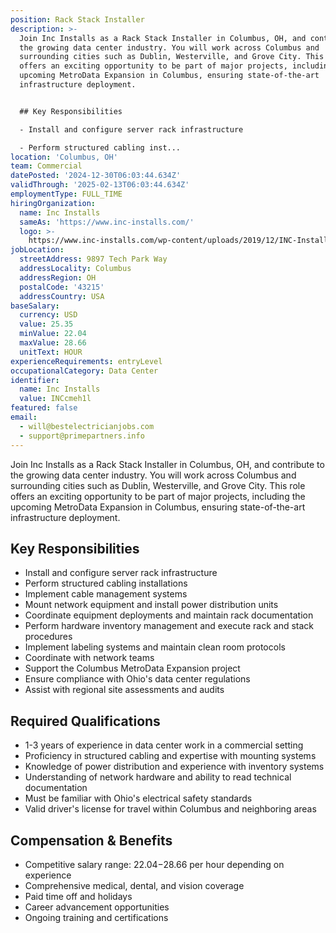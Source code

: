 ```yaml
---
position: Rack Stack Installer
description: >-
  Join Inc Installs as a Rack Stack Installer in Columbus, OH, and contribute to
  the growing data center industry. You will work across Columbus and
  surrounding cities such as Dublin, Westerville, and Grove City. This role
  offers an exciting opportunity to be part of major projects, including the
  upcoming MetroData Expansion in Columbus, ensuring state-of-the-art
  infrastructure deployment.


  ## Key Responsibilities

  - Install and configure server rack infrastructure

  - Perform structured cabling inst...
location: 'Columbus, OH'
team: Commercial
datePosted: '2024-12-30T06:03:44.634Z'
validThrough: '2025-02-13T06:03:44.634Z'
employmentType: FULL_TIME
hiringOrganization:
  name: Inc Installs
  sameAs: 'https://www.inc-installs.com/'
  logo: >-
    https://www.inc-installs.com/wp-content/uploads/2019/12/INC-Installs-Web-Logo.png
jobLocation:
  streetAddress: 9897 Tech Park Way
  addressLocality: Columbus
  addressRegion: OH
  postalCode: '43215'
  addressCountry: USA
baseSalary:
  currency: USD
  value: 25.35
  minValue: 22.04
  maxValue: 28.66
  unitText: HOUR
experienceRequirements: entryLevel
occupationalCategory: Data Center
identifier:
  name: Inc Installs
  value: INCcmeh1l
featured: false
email:
  - will@bestelectricianjobs.com
  - support@primepartners.info
---
```




Join Inc Installs as a Rack Stack Installer in Columbus, OH, and contribute to the growing data center industry. You will work across Columbus and surrounding cities such as Dublin, Westerville, and Grove City. This role offers an exciting opportunity to be part of major projects, including the upcoming MetroData Expansion in Columbus, ensuring state-of-the-art infrastructure deployment.

## Key Responsibilities
- Install and configure server rack infrastructure
- Perform structured cabling installations
- Implement cable management systems
- Mount network equipment and install power distribution units
- Coordinate equipment deployments and maintain rack documentation
- Perform hardware inventory management and execute rack and stack procedures
- Implement labeling systems and maintain clean room protocols
- Coordinate with network teams
- Support the Columbus MetroData Expansion project
- Ensure compliance with Ohio's data center regulations
- Assist with regional site assessments and audits

## Required Qualifications 
- 1-3 years of experience in data center work in a commercial setting
- Proficiency in structured cabling and expertise with mounting systems
- Knowledge of power distribution and experience with inventory systems
- Understanding of network hardware and ability to read technical documentation
- Must be familiar with Ohio's electrical safety standards
- Valid driver's license for travel within Columbus and neighboring areas

## Compensation & Benefits
- Competitive salary range: $22.04-$28.66 per hour depending on experience
- Comprehensive medical, dental, and vision coverage
- Paid time off and holidays
- Career advancement opportunities
- Ongoing training and certifications
